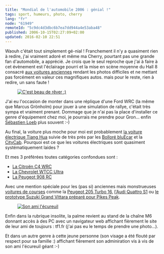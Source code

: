 ```yaml
---
title: "Mondial de l'automobile 2006 : génial !"
tags: sport, humeurs, photo, cherry
lang: "fr"
node: "61949"
remoteId: "5c9dc4d3dbc6b7ea7dd944a4e53aba48"
published: 2006-10-15T02:27:09+02:00
updated: 2016-02-10 22:51
---
```

 
Waouh c'était tout simplement gé-nial&nbsp;! Franchement il n'y a quasiment rien à
redire, j'ai vraiment adoré et même ma Cherry, pourtant pas une grande fan
d'automobile, a apprécié. Je crois que le seul reproche que j'ai à faire à cet
évènement est l'éclairage pourri et la mise en scène moyenne du Hall 8 consacré
[aux voitures
anciennes](http://photos.pwet.fr/galeries/mondial-de-l-automobile-2006-voitures-anciennes/)
rendant les photos difficiles et ne mettant pas forcément en valeur ces
magnifiques autos. mais pour le reste, rien à redire, un sans faute !

 
<figure class="object-left"><a href="/images/c-est-beau-de-rever.jpg"><img loading="lazy" src="/images/220x/c-est-beau-de-rever.jpg" alt="C'est beau de rêver :)">
</a></figure>


J'ai eu l'occasion de monter dans une réplique d'une Ford WRC (la même que
Marcus Grönholm) pour jouer à une simulation de rallye, c'était très sympa et
vraiment prenant. Dommage que je n'ai pas la place d'installer ce genre
d'équipement chez moi, je pourrais me prendre pour Gron… enfin [Sébastien
Loeb](http://www.sebastienloeb.com/) plus souvent :-)

 
Au final, la voiture plus moche pour moi est probablement [la voiture électrique
Tiang
Hua](http://photos.pwet.fr/villes-et-departements/paris-75/paris/tiang-hua/)
suivie de très près par les [Bolloré
bluEcar](http://photos.pwet.fr/villes-et-departements/paris-75/paris/bollore-bluecar/)
et la
[CityCab](http://photos.pwet.fr/villes-et-departements/paris-75/paris/citycab/).
Pourquoi est ce que les voitures électriques sont quasiment systématiquement
laides ?

 
Et mes 3 préférées toutes catégories confondues sont :

* [La Citroën C4 WRC](http://photos.pwet.fr/villes-et-departements/paris-75/paris/citroen-c4-wrc/)
* [La Chevrolet WTCC Ultra](http://photos.pwet.fr/villes-et-departements/paris-75/paris/chevrolet-wtcc-ultra/)
* [La Peugeot 908 RC](http://photos.pwet.fr/villes-et-departements/paris-75/paris/peugeot-908-rc/)
 

Avec une mention spéciale pour les (pas si) anciennes mais monstrueuses
[voitures de
courses](http://photos.pwet.fr/galeries/mondial-de-l-automobile-2006-voitures-de-course/)
comme la [Peugeot 205 Turbo
16](http://photos.pwet.fr/villes-et-departements/paris-75/paris/peugeot-205-turbo-16/),
[l'Audi Quattro
S1](http://photos.pwet.fr/villes-et-departements/paris-75/paris/audi-quattro-s1/)
ou [le prototype Suzuki Grand Vittara préparé pour Pikes
Peak](http://photos.pwet.fr/villes-et-departements/paris-75/paris/suzuki-grand-vitara-pikes-peak/).

<figure class="object-left"><a href="/images/son-ami-l-ecureuil.jpg"><img loading="lazy" src="/images/220x/son-ami-l-ecureuil.jpg" alt="Son ami l'écureuil">
</a></figure>


Enfin dans la rubrique insolite, la palme revient au stand de la chaîne M6
donnant accès à des PC avec un navigateur web affichant fièrement le site de
leur ami de toujours : tf1.fr (j'ai pas eu le temps de prendre une photo…).

Et dans un autre genre à cette jeune personne (son visage a été flouté par
respect pour sa famille :) affichant fièrement son adminiration vis à vis de son
ami l'écureuil géant :-)
